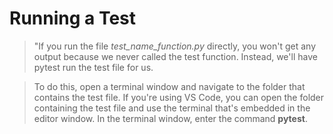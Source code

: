 # Running a Test

> "If you run the file *test_name_function.py* directly, you won't get any output because we never called the test function. Instead, we'll have pytest run the test file for us.

>To do this, open a terminal window and navigate to the folder that contains the test file. If you're using VS Code, you can open the folder containing the test file and use the terminal that's embedded in the editor window. In the terminal window, enter the command **pytest**.